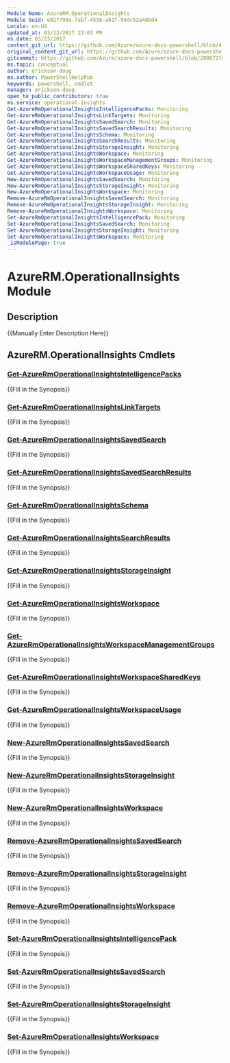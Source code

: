 ```yaml
---
Module Name: AzureRM.OperationalInsights
Module Guid: e827799a-7abf-4538-a61f-94dc52a48bd4
Locale: en-US
updated_at: 03/23/2017 23:03 PM
ms.date: 03/23/2017
content_git_url: https://github.com/Azure/azure-docs-powershell/blob/4.0.0/azureps-cmdlets-docs/ResourceManager/AzureRM.OperationalInsights/v1.0.4.3/AzureRM.OperationalInsights.md
original_content_git_url: https://github.com/Azure/azure-docs-powershell/blob/4.0.0/azureps-cmdlets-docs/ResourceManager/AzureRM.OperationalInsights/v1.0.4.3/AzureRM.OperationalInsights.md
gitcommit: https://github.com/Azure/azure-docs-powershell/blob/280872fa529e03be2466fa2252957a2060a9dfe4
ms.topic: conceptual
author: erickson-doug
ms.author: PowerShellHelpPub
keywords: powershell, cmdlet
manager: erickson-doug
open_to_public_contributors: true
ms.service: operational-insights
Get-AzureRmOperationalInsightsIntelligencePacks: Monitoring
Get-AzureRmOperationalInsightsLinkTargets: Monitoring
Get-AzureRmOperationalInsightsSavedSearch: Monitoring
Get-AzureRmOperationalInsightsSavedSearchResults: Monitoring
Get-AzureRmOperationalInsightsSchema: Monitoring
Get-AzureRmOperationalInsightsSearchResults: Monitoring
Get-AzureRmOperationalInsightsStorageInsight: Monitoring
Get-AzureRmOperationalInsightsWorkspace: Monitoring
Get-AzureRmOperationalInsightsWorkspaceManagementGroups: Monitoring
Get-AzureRmOperationalInsightsWorkspaceSharedKeys: Monitoring
Get-AzureRmOperationalInsightsWorkspaceUsage: Monitoring
New-AzureRmOperationalInsightsSavedSearch: Monitoring
New-AzureRmOperationalInsightsStorageInsight: Monitoring
New-AzureRmOperationalInsightsWorkspace: Monitoring
Remove-AzureRmOperationalInsightsSavedSearch: Monitoring
Remove-AzureRmOperationalInsightsStorageInsight: Monitoring
Remove-AzureRmOperationalInsightsWorkspace: Monitoring
Set-AzureRmOperationalInsightsIntelligencePack: Monitoring
Set-AzureRmOperationalInsightsSavedSearch: Monitoring
Set-AzureRmOperationalInsightsStorageInsight: Monitoring
Set-AzureRmOperationalInsightsWorkspace: Monitoring
_isModulePage: true
---
```


# AzureRM.OperationalInsights Module
## Description
{{Manually Enter Description Here}}

## AzureRM.OperationalInsights Cmdlets
### [Get-AzureRmOperationalInsightsIntelligencePacks](Get-AzureRmOperationalInsightsIntelligencePacks.md)
{{Fill in the Synopsis}}

### [Get-AzureRmOperationalInsightsLinkTargets](Get-AzureRmOperationalInsightsLinkTargets.md)
{{Fill in the Synopsis}}

### [Get-AzureRmOperationalInsightsSavedSearch](Get-AzureRmOperationalInsightsSavedSearch.md)
{{Fill in the Synopsis}}

### [Get-AzureRmOperationalInsightsSavedSearchResults](Get-AzureRmOperationalInsightsSavedSearchResults.md)
{{Fill in the Synopsis}}

### [Get-AzureRmOperationalInsightsSchema](Get-AzureRmOperationalInsightsSchema.md)
{{Fill in the Synopsis}}

### [Get-AzureRmOperationalInsightsSearchResults](Get-AzureRmOperationalInsightsSearchResults.md)
{{Fill in the Synopsis}}

### [Get-AzureRmOperationalInsightsStorageInsight](Get-AzureRmOperationalInsightsStorageInsight.md)
{{Fill in the Synopsis}}

### [Get-AzureRmOperationalInsightsWorkspace](Get-AzureRmOperationalInsightsWorkspace.md)
{{Fill in the Synopsis}}

### [Get-AzureRmOperationalInsightsWorkspaceManagementGroups](Get-AzureRmOperationalInsightsWorkspaceManagementGroups.md)
{{Fill in the Synopsis}}

### [Get-AzureRmOperationalInsightsWorkspaceSharedKeys](Get-AzureRmOperationalInsightsWorkspaceSharedKeys.md)
{{Fill in the Synopsis}}

### [Get-AzureRmOperationalInsightsWorkspaceUsage](Get-AzureRmOperationalInsightsWorkspaceUsage.md)
{{Fill in the Synopsis}}

### [New-AzureRmOperationalInsightsSavedSearch](New-AzureRmOperationalInsightsSavedSearch.md)
{{Fill in the Synopsis}}

### [New-AzureRmOperationalInsightsStorageInsight](New-AzureRmOperationalInsightsStorageInsight.md)
{{Fill in the Synopsis}}

### [New-AzureRmOperationalInsightsWorkspace](New-AzureRmOperationalInsightsWorkspace.md)
{{Fill in the Synopsis}}

### [Remove-AzureRmOperationalInsightsSavedSearch](Remove-AzureRmOperationalInsightsSavedSearch.md)
{{Fill in the Synopsis}}

### [Remove-AzureRmOperationalInsightsStorageInsight](Remove-AzureRmOperationalInsightsStorageInsight.md)
{{Fill in the Synopsis}}

### [Remove-AzureRmOperationalInsightsWorkspace](Remove-AzureRmOperationalInsightsWorkspace.md)
{{Fill in the Synopsis}}

### [Set-AzureRmOperationalInsightsIntelligencePack](Set-AzureRmOperationalInsightsIntelligencePack.md)
{{Fill in the Synopsis}}

### [Set-AzureRmOperationalInsightsSavedSearch](Set-AzureRmOperationalInsightsSavedSearch.md)
{{Fill in the Synopsis}}

### [Set-AzureRmOperationalInsightsStorageInsight](Set-AzureRmOperationalInsightsStorageInsight.md)
{{Fill in the Synopsis}}

### [Set-AzureRmOperationalInsightsWorkspace](Set-AzureRmOperationalInsightsWorkspace.md)
{{Fill in the Synopsis}}

